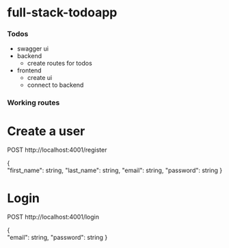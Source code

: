 # full-stack-todoapp
 
### Todos
* swagger ui
* backend 
  * create routes for todos
* frontend
  * create ui
  * connect to backend

### Working routes

# Create a user
POST http://localhost:4001/register

{   
    "first_name": string,
    "last_name": string,
    "email": string,
    "password": string
}

# Login

POST http://localhost:4001/login

{   
    "email": string,
    "password": string
}
